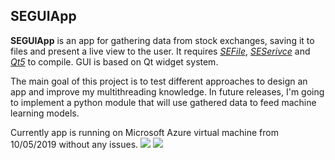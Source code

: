 ## SEGUIApp

**SEGUIApp** is an app for gathering data from stock exchanges, saving it to files and present a live view to the user. It requires *[SEFile](https://github.com/wdznak/SEFile)*, *[SESerivce](https://github.com/wdznak/SEService)* and *[Qt5](https://www.qt.io/)* to compile. GUI is based on Qt widget system.  




The main goal of this project is to test different approaches to design an app and improve my multithreading knowledge. In future releases, I'm going to implement a python module that will use gathered data to feed machine learning models.

Currently app is running on Microsoft Azure virtual machine from 10/05/2019 without any issues.
![](../assets/app.png)
![](../assets/files.png)
